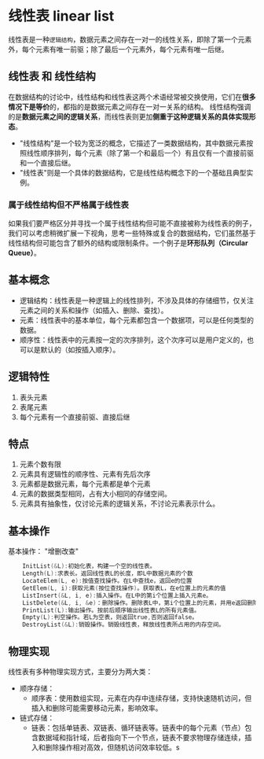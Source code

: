 # 线性表 linear list
线性表是一种``逻辑结构``，数据元素之间存在一对一的线性关系，即除了第一个元素外，每个元素有唯一前驱；除了最后一个元素外，每个元素有唯一后继。

## 线性表 和 线性结构
在数据结构的讨论中，线性结构和线性表这两个术语经常被交换使用，它们在**很多情况下是等价**的，都指的是数据元素之间存在一对一关系的结构。
线性结构强调的是**数据元素之间的逻辑关系**，而线性表则更加**侧重于这种逻辑关系的具体实现形态**。

- "线性结构"是一个较为宽泛的概念，它描述了一类数据结构，其中数据元素按照线性顺序排列，每个元素（除了第一个和最后一个）有且仅有一个直接前驱和一个直接后继。
- "线性表"则是一个具体的数据结构，它是线性结构概念下的一个基础且典型实例。

### 属于线性结构但不严格属于线性表
如果我们要严格区分并寻找一个属于线性结构但可能不直接被称为线性表的例子，我们可以考虑稍微扩展一下视角，思考一些特殊或复合的数据结构，它们虽然基于线性结构但可能包含了额外的结构或限制条件。一个例子是**环形队列（Circular Queue）**。

## 基本概念
- 逻辑结构：线性表是一种逻辑上的线性排列，不涉及具体的存储细节，仅关注元素之间的关系和操作（如插入、删除、查找）。
- 元素：线性表中的基本单位，每个元素都包含一个数据项，可以是任何类型的数据。
- 顺序性：线性表中的元素按一定的次序排列，这个次序可以是用户定义的，也可以是默认的（如按插入顺序）。

## 逻辑特性
1. 表头元素
2. 表尾元素
3. 每个元素有一个直接前驱、直接后继

## 特点
1. 元素个数有限
2. 元素具有逻辑性的顺序性、元素有先后次序
3. 元素都是数据元素，每个元素都是单个元素
4. 元素的数据类型相同，占有大小相同的存储空间。
5. 元素具有抽象性，仅讨论元素的逻辑关系，不讨论元素表示什么。

## 基本操作
基本操作： "增删改查"
```cpp
    InitList(&L):初始化表，构建一个空的线性表。
    Length(L):求表长。返回线性表L的长度，即L中数据元素的个数
    LocateElem(L, e):按值查找操作。在L中查找e，返回e的位置
    GetElem(L, i):获取元素(按位查找操作)。获取表L，在e位置上的元素的值
    ListInsert(&L, i, e):插入操作。在L中的第i个位置上插入元素e。
    ListDelete(&L, i, &e)：删除操作。删除表L中，第i个位置上的元素，并用e返回删除的值。
    PrintList(L):输出操作。按前后顺序输出线性表L的所有元素值。
    Empty(L):判空操作。若L为空表，则返回true,否则返回false。
    DestroyList(&L):销毁操作。销毁线性表，释放线性表所占用的内存空间。
```

## 物理实现
线性表有多种物理实现方式，主要分为两大类：
- 顺序存储：
    - 顺序表：使用数组实现，元素在内存中连续存储，支持快速随机访问，但插入和删除可能需要移动元素，影响效率。
- 链式存储：
    - 链表：包括单链表、双链表、循环链表等。链表中的每个元素（节点）包含数据域和指针域，后者指向下一个节点，链表不要求物理存储连续，插入和删除操作相对高效，但随机访问效率较低。s


